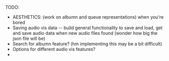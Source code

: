 TODO:

- AESTHETICS: (work on albumn and queue representations) when you're bored
- Saving audio vis data -- build general functionality to save and load, get and save audio data when new audio files found (wonder how big the json file will be)
- Search for albumn feature? (hm implementing this may be a bit difficult)
- Options for different audio vis features?
- 